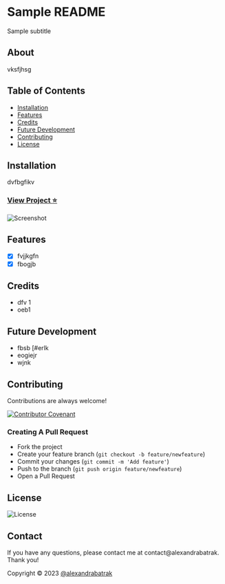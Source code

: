 # Sample README

Sample subtitle
## About

vksfjhsg

## Table of Contents

- [Installation](#installation)
- [Features](#features)
- [Credits](#credits)
- [Future Development](#future-development)
- [Contributing](#contributing)
- [License](#license)

## Installation

dvfbgfikv 


### [View Project :star:](https://alexandrabatrak.github.io/readme-generator-sample)

![Screenshot](./assets/images/s.png)

## Features

- [x] fvjjkgfn
- [x] fbogjb

## Credits

- dfv 1
- oeb1

## Future Development

- fbsb [#erlk
- eogiejr
- wjnk

## Contributing

Contributions are always welcome!

[![Contributor Covenant](https://img.shields.io/badge/Contributor%20Covenant-2.1-4baaaa.svg?labelColor=2F2E32&style=for-the-badge&logo=simple-icons)](https://www.contributor-covenant.org/version/2/1/code_of_conduct/)

### Creating A Pull Request

- Fork the project
- Create your feature branch (`git checkout -b feature/newfeature`)
- Commit your changes (`git commit -m 'Add feature'`)
- Push to the branch (`git push origin feature/newfeature`)
- Open a Pull Request

## License

![License](https://img.shields.io/badge/license-APACHE2.0-3558AE.svg?labelColor=2F2E32&style=for-the-badge&logo=simple-icons)

## Contact

If you have any questions, please contact me at contact@alexandrabatrak. Thank you!

Copyright &copy; 2023 [@alexandrabatrak](https://github.com/alexandrabatrak)
